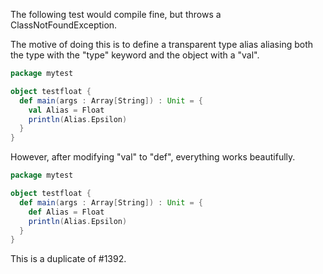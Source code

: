 The following test would compile fine, but throws a ClassNotFoundException.

The motive of doing this is to define a transparent type alias aliasing both the type with the "type" keyword and the object with a "val".

```scala
package mytest

object testfloat {
  def main(args : Array[String]) : Unit = {
    val Alias = Float
    println(Alias.Epsilon)
  }
}
```

However, after modifying "val" to "def", everything works beautifully.

```scala
package mytest

object testfloat {
  def main(args : Array[String]) : Unit = {
    def Alias = Float
    println(Alias.Epsilon)
  }
}
```

This is a duplicate of #1392.
